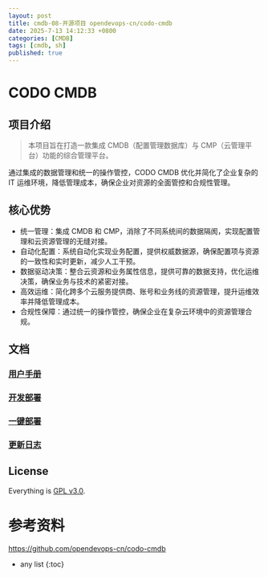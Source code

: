 ```yaml
---
layout: post
title: cmdb-08-开源项目 opendevops-cn/codo-cmdb
date: 2025-7-13 14:12:33 +0800
categories: [CMDB]
tags: [cmdb, sh]
published: true
---
```



# CODO CMDB 

## 项目介绍

> 本项目旨在打造一款集成 CMDB（配置管理数据库）与 CMP（云管理平台）功能的综合管理平台。

通过集成的数据管理和统一的操作管控，CODO CMDB 优化并简化了企业复杂的 IT 运维环境，降低管理成本，确保企业对资源的全面管控和合规性管理。

## 核心优势
- 统一管理：集成 CMDB 和 CMP，消除了不同系统间的数据隔阂，实现配置管理和云资源管理的无缝对接。
- 自动化配置：系统自动化实现业务配置，提供权威数据源，确保配置项与资源的一致性和实时更新，减少人工干预。
- 数据驱动决策：整合云资源和业务属性信息，提供可靠的数据支持，优化运维决策，确保业务与技术的紧密对接。
- 高效运维：简化跨多个云服务提供商、账号和业务线的资源管理，提升运维效率并降低管理成本。
- 合规性保障：通过统一的操作管控，确保企业在复杂云环境中的资源管理合规。

## 文档

### [用户手册](https://github.com/opendevops-cn/codo-cmdb/blob/main/docs/codo-cmdb.md)

### [开发部署](https://github.com/opendevops-cn/codo-cmdb/blob/main/docs/deployment.md)

### [一键部署](https://github.com/opendevops-cn/codo-deploy-docs)

### [更新日志](https://github.com/opendevops-cn/codo-cmdb/releases)

## License

Everything is [GPL v3.0](https://www.gnu.org/licenses/gpl-3.0.html).

# 参考资料

https://github.com/opendevops-cn/codo-cmdb

* any list
{:toc}